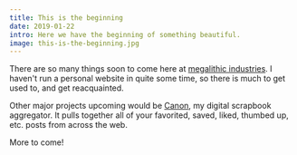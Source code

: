 ```yaml
---
title: This is the beginning
date: 2019-01-22
intro: Here we have the beginning of something beautiful.
image: this-is-the-beginning.jpg
---
```


There are so many things soon to come here at [megalithic industries](https://megalithic.io). I haven't run a personal website in quite some time, so there is much to get used to, and get reacquainted.

Other major projects upcoming would be [Canon](https://canon.megalithic.io), my digital scrapbook aggregator. It pulls together all of your favorited, saved, liked, thumbed up, etc. posts from across the web.

More to come!
